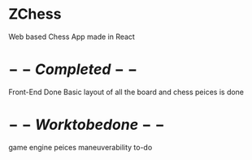 # ZChess
Web based Chess App made in React

# $--Completed--$
  Front-End Done 
  Basic layout of all the board and chess peices is done 


# $-- Work to be done --$
  game engine
  peices maneuverability to-do
  
